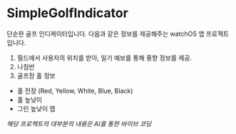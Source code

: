 # SimpleGolfIndicator

단순한 골프 인디케이터입니다.
다음과 같은 정보를 제공해주는 watchOS 앱 프로젝트입니다.

1. 필드에서 사용자의 위치를 받아, 일기 예보를 통해 풍향 정보를 제공.
2. 나침반
3. 골프장 홀 정보
  - 홀 전장 (Red, Yellow, White, Blue, Black)
  - 홀 높낮이
  - 그린 높낮이 맵

_해당 프로젝트의 대부분의 내용은 AI를 통한 바이브 코딩_
